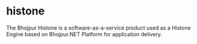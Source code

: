 # histone
The Bhojpur Histone is a software-as-a-service product used as a Histone Engine based on Bhojpur.NET Platform for application delivery.
